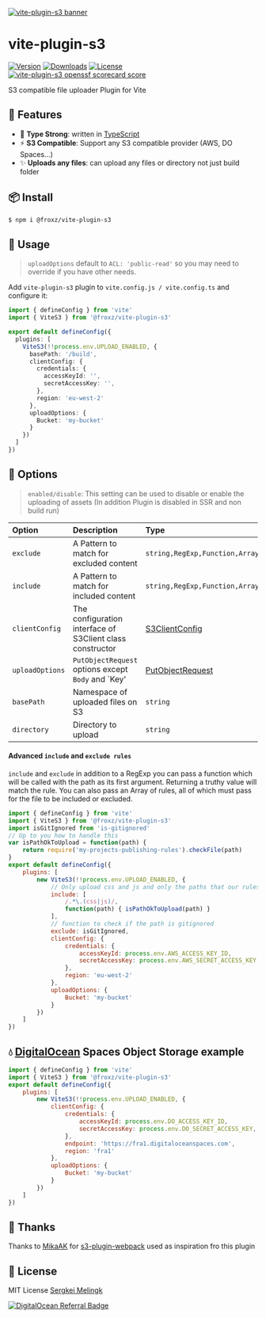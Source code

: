 [![vite-plugin-s3 banner](./.github/assets/banner.svg)](https://github.com/SergkeiM/vite-plugin-s3)

# vite-plugin-s3

<p>
  <a href="https://www.npmjs.com/package/@froxz/vite-plugin-s3"><img src="https://img.shields.io/npm/v/@froxz/vite-plugin-s3.svg?style=flat&colorA=18181B&colorB=33A6B8" alt="Version"></a>
  <a href="https://www.npmjs.com/package/@froxz/vite-plugin-s3"><img src="https://img.shields.io/npm/dm/@froxz/vite-plugin-s3.svg?style=flat&colorA=18181B&colorB=33A6B8" alt="Downloads"></a>
  <a href="https://github.com/SergkeiM/vite-plugin-s3/blob/main/LICENSE"><img src="https://img.shields.io/github/license/SergkeiM/vite-plugin-s3.svg?style=flat&colorA=18181B&colorB=33A6B8" alt="License"></a>
  <a href="https://securityscorecards.dev/"><img src="https://img.shields.io/ossf-scorecard/github.com/SergkeiM/vite-plugin-s3?label=openssf+scorecard&style=flat&colorA=18181B&colorB=33A6B8" alt="vite-plugin-s3 openssf scorecard score"></a>
</p>

S3 compatible file uploader Plugin for Vite

## 🚀 Features
- 🦾 **Type Strong**: written in [TypeScript](https://www.typescriptlang.org/)
- ⚡ **S3 Compatible**: Support any S3 compatible provider (AWS, DO Spaces...)
- ✨ **Uploads any files**: can upload any files or directory not just build folder

## 📦 Install

```bash
$ npm i @froxz/vite-plugin-s3
```
## 🦄 Usage

> `uploadOptions` default to `ACL: 'public-read'` so you may need to override if you have other needs.

Add `vite-plugin-s3` plugin to `vite.config.js / vite.config.ts` and configure it:

```ts
import { defineConfig } from 'vite'
import { ViteS3 } from '@froxz/vite-plugin-s3'

export default defineConfig({
  plugins: [
    ViteS3(!!process.env.UPLOAD_ENABLED, {
      basePath: '/build',
      clientConfig: {
        credentials: {
          accessKeyId: '',
          secretAccessKey: '',
        },
        region: 'eu-west-2'
      },
      uploadOptions: {
        Bucket: 'my-bucket'
      }
    })
  ]
})
```

## 👀 Options

> `enabled/disable`: This setting can be used to disable or enable the uploading of assets (In addition Plugin is disabled in SSR and non build run)

| Option          | Description                                                                                                   | Type                                                                                                                          | Default                                                                   |
|:----------------|:--------------------------------------------------------------------------------------------------------------|:------------------------------------------------------------------------------------------------------------------------------|:--------------------------------------------------------------------------|
| `exclude`       | A Pattern to match for excluded content                                                                       | `string,RegExp,Function,Array`                                                                        | `null`                                                                    |
| `include`       | A Pattern to match for included content                                                                       | `string,RegExp,Function,Array`                                                                        | `null`                                                                    |
| `clientConfig`  | The configuration interface of S3Client class constructor | [S3ClientConfig](https://docs.aws.amazon.com/AWSJavaScriptSDK/v3/latest/clients/client-s3/interfaces/s3clientconfig.html)     | `required`                                                                |
| `uploadOptions` | `PutObjectRequest` options except `Body` and `Key'                                                            | [PutObjectRequest](https://docs.aws.amazon.com/AWSJavaScriptSDK/v3/latest/clients/client-s3/interfaces/putobjectrequest.html) | `required`                                                                |
| `basePath`      | Namespace of uploaded files on S3                                                                             | `string`                                                                                                                      | `null`                                                                    |
| `directory`     | Directory to upload                                                                                           | `string`                                                                                                                      | [build.outDir](https://vitejs.dev/config/build-options.html#build-outdir) |

#### Advanced `include` and `exclude rules`

`include` and `exclude` in addition to a RegExp you can pass a function which will be called with the path as its first argument.  Returning a truthy value will match the rule.  You can also pass an Array of rules, all of which must pass for the file to be included or excluded.

```javascript
import { defineConfig } from 'vite'
import { ViteS3 } from '@froxz/vite-plugin-s3'
import isGitIgnored from 'is-gitignored'
// Up to you how to handle this
var isPathOkToUpload = function(path) {
    return require('my-projects-publishing-rules').checkFile(path)
}
export default defineConfig({
    plugins: [
        new ViteS3(!!process.env.UPLOAD_ENABLED, {
            // Only upload css and js and only the paths that our rules database allows
            include: [
                /.*\.(css|js)/,
                function(path) { isPathOkToUpload(path) }
            ],
            // function to check if the path is gitignored
            exclude: isGitIgnored,
            clientConfig: {
                credentials: {
                    accessKeyId: process.env.AWS_ACCESS_KEY_ID,
                    secretAccessKey: process.env.AWS_SECRET_ACCESS_KEY,
                },
                region: 'eu-west-2'
            },
            uploadOptions: {
                Bucket: 'my-bucket'
            }
        })
    ]
})
```

## 💧 [DigitalOcean](https://m.do.co/c/1b7cfb2128b0) Spaces Object Storage example


```javascript
import { defineConfig } from 'vite'
import { ViteS3 } from '@froxz/vite-plugin-s3'
export default defineConfig({
    plugins: [
        new ViteS3(!!process.env.UPLOAD_ENABLED, {
            clientConfig: {
                credentials: {
                    accessKeyId: process.env.DO_ACCESS_KEY_ID,
                    secretAccessKey: process.env.DO_SECRET_ACCESS_KEY,
                },
                endpoint: 'https://fra1.digitaloceanspaces.com',
                region: 'fra1'
            },
            uploadOptions: {
                Bucket: 'my-bucket'
            }
        })
    ]
})
```

## 🙏 Thanks

Thanks to [MikaAK](https://github.com/MikaAK) for [s3-plugin-webpack](https://github.com/MikaAK/s3-plugin-webpack) used as inspiration fro this plugin

## 📄 License

MIT License [Sergkei Melingk](LICENSE)

[![DigitalOcean Referral Badge](https://web-platforms.sfo2.digitaloceanspaces.com/WWW/Badge%202.svg)](https://www.digitalocean.com/?refcode=1b7cfb2128b0&utm_campaign=Referral_Invite&utm_medium=Referral_Program&utm_source=badge)

